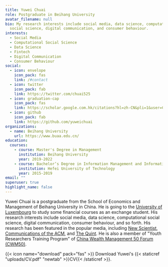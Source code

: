 ```yaml
---
title: Yuwei Chuai
role: Postgraduate in Beihang University
avatar_filename: null
bio: My research interests include social media, data science, computational
  social science, digital communication, and consumer behaviour.
interests:
  - Social Media
  - Computational Social Science
  - Data Science
  - Fintech
  - Digital Communication
  - Consumer Behaviour
social:
  - icon: envelope
    icon_pack: fas
    link: /#contact
  - icon: twitter
    icon_pack: fab
    link: https://twitter.com/chuai525
  - icon: graduation-cap
    icon_pack: fas
    link: https://scholar.google.com.hk/citations?hl=zh-CN&pli=1&user=C_1EKy0AAAAJ
  - icon: github
    icon_pack: fab
    link: https://github.com/yuweichuai
organizations:
  - name: Beihang University
    url: https://www.buaa.edu.cn/
education:
  courses:
    - course: Master's Degree in Management
      institution: Beihang University
      year: 2019-2022
    - course: Bachelor’s Degree in Information Management and Information System
      institution: Hefei University of Technology
      year: 2015-2019
email: ""
superuser: true
highlight_name: false
---
```


Yuwei Chuai is a postgraduate from the School of Economics and Management of Beihang University in China. He is going to the [University of Luxembourg](https://wwwen.uni.lu/) to study some financial courses as an exchange student. His research interests include social media, data science, computational social science, digital communication, consumer behaviour, and so forth. His research has been featured in the popular media, including [New Scientist](https://www.newscientist.com/article/2242452-fake-news-gets-shared-more-when-it-is-angry-and-anxiety-inducing/), [Communications of the ACM](https://cacm.acm.org/news/245394-fake-news-gets-shared-more-when-it-is-angry-anxiety-inducing/fulltext), and [The Quint](https://www.thequint.com/news/webqoof/mood-emotional-state-make-you-fall-for-online-misinformation). He is also a member of "Youth Researchers Training Program" of [China Wealth Management 50 Forum (CWM50)](http://www.cwm50.cn/).

{{< icon name="download" pack="fas" >}} Download Yuwei's {{< staticref "uploads/CV.pdf" "newtab" >}}CV{{< /staticref >}}.
